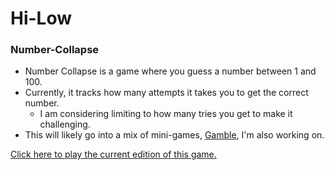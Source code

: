 # Hi-Low
### Number-Collapse

* Number Collapse is a game where you guess a number between 1 and 100.
* Currently, it tracks how many attempts it takes you to get the correct number.
  * I am considering limiting to how many tries you get to make it challenging.
* This will likely go into a mix of mini-games, [Gamble](https://github.com/F5DevLife/Gamble), I'm also working on.

[Click here to play the current edition of this game.](https://f5devlife.github.io/Hi-Low-Number-Collapse/)